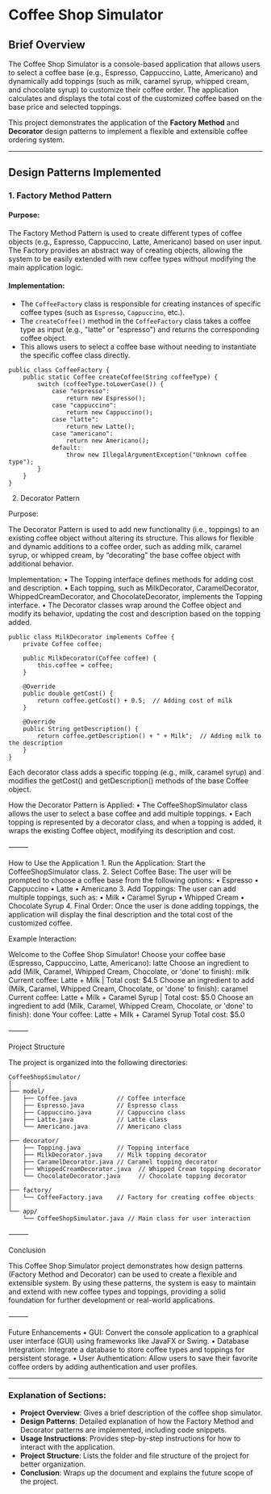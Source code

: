 # Coffee Shop Simulator

## Brief Overview
The Coffee Shop Simulator is a console-based application that allows users to select a coffee base (e.g., Espresso, Cappuccino, Latte, Americano) and dynamically add toppings (such as milk, caramel syrup, whipped cream, and chocolate syrup) to customize their coffee order. The application calculates and displays the total cost of the customized coffee based on the base price and selected toppings.

This project demonstrates the application of the **Factory Method** and **Decorator** design patterns to implement a flexible and extensible coffee ordering system.

---

## Design Patterns Implemented

### 1. Factory Method Pattern

#### **Purpose**:
The Factory Method Pattern is used to create different types of coffee objects (e.g., Espresso, Cappuccino, Latte, Americano) based on user input. The Factory provides an abstract way of creating objects, allowing the system to be easily extended with new coffee types without modifying the main application logic.

#### **Implementation**:
- The `CoffeeFactory` class is responsible for creating instances of specific coffee types (such as `Espresso`, `Cappuccino`, etc.).
- The `createCoffee()` method in the `CoffeeFactory` class takes a coffee type as input (e.g., "latte" or "espresso") and returns the corresponding coffee object.
- This allows users to select a coffee base without needing to instantiate the specific coffee class directly.

```
public class CoffeeFactory {
    public static Coffee createCoffee(String coffeeType) {
        switch (coffeeType.toLowerCase()) {
            case "espresso":
                return new Espresso();
            case "cappuccino":
                return new Cappuccino();
            case "latte":
                return new Latte();
            case "americano":
                return new Americano();
            default:
                throw new IllegalArgumentException("Unknown coffee type");
        }
    }
}
```

2. Decorator Pattern

Purpose:

The Decorator Pattern is used to add new functionality (i.e., toppings) to an existing coffee object without altering its structure. This allows for flexible and dynamic additions to a coffee order, such as adding milk, caramel syrup, or whipped cream, by “decorating” the base coffee object with additional behavior.

Implementation:
	•	The Topping interface defines methods for adding cost and description.
	•	Each topping, such as MilkDecorator, CaramelDecorator, WhippedCreamDecorator, and ChocolateDecorator, implements the Topping interface.
	•	The Decorator classes wrap around the Coffee object and modify its behavior, updating the cost and description based on the topping added.

```
public class MilkDecorator implements Coffee {
    private Coffee coffee;

    public MilkDecorator(Coffee coffee) {
        this.coffee = coffee;
    }

    @Override
    public double getCost() {
        return coffee.getCost() + 0.5;  // Adding cost of milk
    }

    @Override
    public String getDescription() {
        return coffee.getDescription() + " + Milk";  // Adding milk to the description
    }
}
```

Each decorator class adds a specific topping (e.g., milk, caramel syrup) and modifies the getCost() and getDescription() methods of the base Coffee object.

How the Decorator Pattern is Applied:
	•	The CoffeeShopSimulator class allows the user to select a base coffee and add multiple toppings.
	•	Each topping is represented by a decorator class, and when a topping is added, it wraps the existing Coffee object, modifying its description and cost.

⸻

How to Use the Application
	1.	Run the Application: Start the CoffeeShopSimulator class.
	2.	Select Coffee Base: The user will be prompted to choose a coffee base from the following options:
	•	Espresso
	•	Cappuccino
	•	Latte
	•	Americano
	3.	Add Toppings: The user can add multiple toppings, such as:
	•	Milk
	•	Caramel Syrup
	•	Whipped Cream
	•	Chocolate Syrup
	4.	Final Order: Once the user is done adding toppings, the application will display the final description and the total cost of the customized coffee.

Example Interaction:

Welcome to the Coffee Shop Simulator!
Choose your coffee base (Espresso, Cappuccino, Latte, Americano): 
latte
Choose an ingredient to add (Milk, Caramel, Whipped Cream, Chocolate, or 'done' to finish): 
milk
Current coffee: Latte + Milk | Total cost: $4.5
Choose an ingredient to add (Milk, Caramel, Whipped Cream, Chocolate, or 'done' to finish): 
caramel
Current coffee: Latte + Milk + Caramel Syrup | Total cost: $5.0
Choose an ingredient to add (Milk, Caramel, Whipped Cream, Chocolate, or 'done' to finish): 
done
Your coffee: Latte + Milk + Caramel Syrup
Total cost: $5.0



⸻

Project Structure

The project is organized into the following directories:

```
CoffeeShopSimulator/
│
├── model/
│   ├── Coffee.java           // Coffee interface
│   ├── Espresso.java         // Espresso class
│   ├── Cappuccino.java       // Cappuccino class
│   ├── Latte.java            // Latte class
│   └── Americano.java        // Americano class
│
├── decorator/
│   ├── Topping.java          // Topping interface
│   ├── MilkDecorator.java    // Milk topping decorator
│   ├── CaramelDecorator.java // Caramel topping decorator
│   ├── WhippedCreamDecorator.java  // Whipped Cream topping decorator
│   └── ChocolateDecorator.java     // Chocolate topping decorator
│
├── factory/
│   └── CoffeeFactory.java    // Factory for creating coffee objects
│
└── app/
    └── CoffeeShopSimulator.java // Main class for user interaction
```

⸻

Conclusion

This Coffee Shop Simulator project demonstrates how design patterns (Factory Method and Decorator) can be used to create a flexible and extensible system. By using these patterns, the system is easy to maintain and extend with new coffee types and toppings, providing a solid foundation for further development or real-world applications.

⸻

Future Enhancements
	•	GUI: Convert the console application to a graphical user interface (GUI) using frameworks like JavaFX or Swing.
	•	Database Integration: Integrate a database to store coffee types and toppings for persistent storage.
	•	User Authentication: Allow users to save their favorite coffee orders by adding authentication and user profiles.

---

### Explanation of Sections:
- **Project Overview**: Gives a brief description of the coffee shop simulator.
- **Design Patterns**: Detailed explanation of how the Factory Method and Decorator patterns are implemented, including code snippets.
- **Usage Instructions**: Provides step-by-step instructions for how to interact with the application.
- **Project Structure**: Lists the folder and file structure of the project for better organization.
- **Conclusion**: Wraps up the document and explains the future scope of the project.
